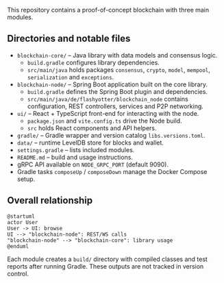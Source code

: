 This repository contains a proof-of-concept blockchain with three main modules.

Directories and notable files
-----------------------------
- `blockchain-core/` – Java library with data models and consensus logic.
  - `build.gradle` configures library dependencies.
  - `src/main/java` holds packages `consensus`, `crypto`, `model`, `mempool`,
    `serialization` and `exceptions`.
- `blockchain-node/` – Spring Boot application built on the core library.
  - `build.gradle` defines the Spring Boot plugin and dependencies.
  - `src/main/java/de/flashyotter/blockchain_node` contains configuration,
    REST controllers, services and P2P networking.
- `ui/` – React + TypeScript front-end for interacting with the node.
  - `package.json` and `vite.config.ts` drive the Node build.
  - `src` holds React components and API helpers.
- `gradle/` – Gradle wrapper and version catalog `libs.versions.toml`.
- `data/` – runtime LevelDB store for blocks and wallet.
- `settings.gradle` – lists included modules.
- `README.md` – build and usage instructions.
- gRPC API available on `NODE_GRPC_PORT` (default 9090).
- Gradle tasks `composeUp` / `composeDown` manage the Docker Compose setup.

Overall relationship
--------------------
```plantuml
@startuml
actor User
User -> UI: browse
UI --> "blockchain-node": REST/WS calls
"blockchain-node" --> "blockchain-core": library usage
@enduml
```

Each module creates a `build/` directory with compiled classes and test reports after running Gradle. These outputs are not tracked in version control.
